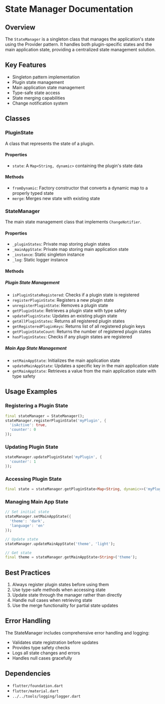 # State Manager Documentation

## Overview
The `StateManager` is a singleton class that manages the application's state using the Provider pattern. It handles both plugin-specific states and the main application state, providing a centralized state management solution.

## Key Features
- Singleton pattern implementation
- Plugin state management
- Main application state management
- Type-safe state access
- State merging capabilities
- Change notification system

## Classes

### PluginState
A class that represents the state of a plugin.

#### Properties
- `state`: A `Map<String, dynamic>` containing the plugin's state data

#### Methods
- `fromDynamic`: Factory constructor that converts a dynamic map to a properly typed state
- `merge`: Merges new state with existing state

### StateManager
The main state management class that implements `ChangeNotifier`.

#### Properties
- `_pluginStates`: Private map storing plugin states
- `_mainAppState`: Private map storing main application state
- `_instance`: Static singleton instance
- `_log`: Static logger instance

#### Methods

##### Plugin State Management
- `isPluginStateRegistered`: Checks if a plugin state is registered
- `registerPluginState`: Registers a new plugin state
- `unregisterPluginState`: Removes a plugin state
- `getPluginState`: Retrieves a plugin state with type safety
- `updatePluginState`: Updates an existing plugin state
- `getAllPluginStates`: Returns all registered plugin states
- `getRegisteredPluginKeys`: Returns list of all registered plugin keys
- `getPluginStateCount`: Returns the number of registered plugin states
- `hasPluginStates`: Checks if any plugin states are registered

##### Main App State Management
- `setMainAppState`: Initializes the main application state
- `updateMainAppState`: Updates a specific key in the main application state
- `getMainAppState`: Retrieves a value from the main application state with type safety

## Usage Examples

### Registering a Plugin State
```dart
final stateManager = StateManager();
stateManager.registerPluginState('myPlugin', {
  'isActive': true,
  'counter': 0
});
```

### Updating Plugin State
```dart
stateManager.updatePluginState('myPlugin', {
  'counter': 1
});
```

### Accessing Plugin State
```dart
final state = stateManager.getPluginState<Map<String, dynamic>>('myPlugin');
```

### Managing Main App State
```dart
// Set initial state
stateManager.setMainAppState({
  'theme': 'dark',
  'language': 'en'
});

// Update state
stateManager.updateMainAppState('theme', 'light');

// Get state
final theme = stateManager.getMainAppState<String>('theme');
```

## Best Practices
1. Always register plugin states before using them
2. Use type-safe methods when accessing state
3. Update state through the manager rather than directly
4. Handle null cases when retrieving state
5. Use the merge functionality for partial state updates

## Error Handling
The StateManager includes comprehensive error handling and logging:
- Validates state registration before updates
- Provides type safety checks
- Logs all state changes and errors
- Handles null cases gracefully

## Dependencies
- `flutter/foundation.dart`
- `flutter/material.dart`
- `../../tools/logging/logger.dart` 